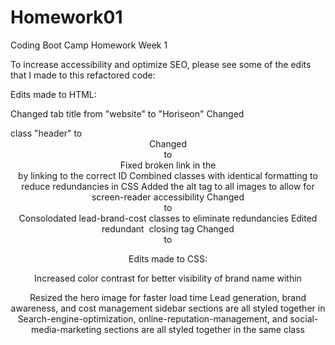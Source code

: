 # Homework01
Coding Boot Camp Homework Week 1

To increase accessibility and optimize SEO, please see some of the edits that I made to this refactored code:

Edits made to HTML:  

  Changed tab title from "website" to "Horiseon"
  Changed <div> class "header" to <header>
  Changed <div> to <nav>
  Fixed broken link in the <nav> by linking to the correct ID
  Combined classes with identical formatting to reduce redundancies in CSS
  Added the alt tag to all images to allow for screen-reader accessibility
  Changed <div> to <aside>
  Consolodated lead-brand-cost classes to eliminate redundancies
  Edited redundant <img> closing tag
  Changed <div> to <footer> 

Edits made to CSS:

  Increased color contrast for better visibility of brand name within <header>
  Resized the hero image for faster load time
  Lead generation, brand awareness, and cost management sidebar sections are all styled together in <aside>
  Search-engine-optimization, online-reputation-management, and social-media-marketing sections are all styled together in the same class 
